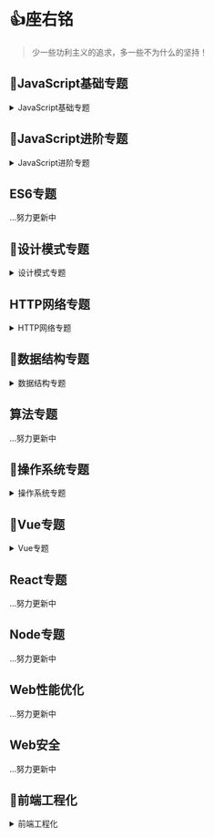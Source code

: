 # :+1:座右铭

> 少一些功利主义的追求，多一些不为什么的坚持！

## 📝JavaScript基础专题
<details>
  <summary>JavaScript基础专题</summary>

- [JavaScript基础专题之原型与原型链（一）](https://github.com/timelessover/blog/issues/1)
- [JavaScript基础专题之执行上下文和执行栈（二）](https://github.com/timelessover/blog/issues/2)
- [JavaScript基础专题之深入执行上下文（三）](https://github.com/timelessover/blog/issues/3)
- [JavaScript基础专题之闭包（四）](https://github.com/timelessover/blog/issues/4)
- [JavaScript基础专题之参数传递（五）](https://github.com/timelessover/blog/issues/5)
- [JavaScript基础专题之手动实现call、apply、bind（六）](https://github.com/timelessover/blog/issues/6)
- [JavaScript基础专题之类数组对象（七）](https://github.com/timelessover/blog/issues/7)
- [JavaScript基础专题之实现自己的new Object（八）](https://github.com/timelessover/blog/issues/8)
- [JavaScript基础专题之创建对象几种方式及优缺点（九）](https://github.com/timelessover/blog/issues/9)
- [JavaScript基础专题之继承的实现及其优缺点（十）](https://github.com/timelessover/blog/issues/10)
- [JavaScript基础专题之类型检测（十一）](https://github.com/timelessover/blog/issues/11)
- [JavaScript基础专题之类型转换（十二）](https://github.com/timelessover/blog/issues/12)
- [JavaScript基础专题之异步（十三）](https://github.com/timelessover/blog/issues/13)
- [JavaScript基础专题完结](https://github.com/timelessover/blog/issues/14)

</details>

## 📝JavaScript进阶专题

<details>
  <summary>JavaScript进阶专题</summary>

- [JavaScript进阶系列之数组去重（一）](https://github.com/timelessover/blog/issues/15)

  </details>

## ES6专题

...努力更新中


## 📝设计模式专题

<details>
  <summary>设计模式专题</summary>

- [设计模式专题之单例模式（一）](https://github.com/timelessover/blog/issues/16)
- [设计模式专题之策略模式（二）](https://github.com/timelessover/blog/issues/17)
- [设计模式专题之代理模式（三）](https://github.com/timelessover/blog/issues/18)
- [设计模式专题之发布-订阅模式（四）](https://github.com/timelessover/blog/issues/19)
- [设计模式专题之观察者模式（五）](https://github.com/timelessover/blog/issues/20)
- [设计模式专题之工厂模式（六）](https://github.com/timelessover/blog/issues/21)
- [设计模式专题之享元模式（七）](https://github.com/timelessover/blog/issues/22)
- [设计模式专题之中介者模式（八）](https://github.com/timelessover/blog/issues/23)
- [设计模式专题之模板方法模式（九）](https://github.com/timelessover/blog/issues/24)
- [设计模式专题之状态模式（十）](https://github.com/timelessover/blog/issues/25)
- [设计模式专题之命令模式（十一）](https://github.com/timelessover/blog/issues/26)
- [设计模式专题之组合模式（十二）](https://github.com/timelessover/blog/issues/27)
- [设计模式专题之装饰器模式（十三）](https://github.com/timelessover/blog/issues/28)
- [设计模式专题之责任链模式（十四）](https://github.com/timelessover/blog/issues/29)
- [设计模式专题之迭代器模式（十五）](https://github.com/timelessover/blog/issues/30)
- [设计模式专题之适配器模式（十六）](https://github.com/timelessover/blog/issues/31)

</details>

## HTTP网络专题


<details>
  <summary>HTTP网络专题</summary>

- [HTTP专题之网络概述（一）](https://github.com/timelessover/blog/issues/43)
- [HTTP专题之HTTP基础（二）](https://github.com/timelessover/blog/issues/44)
- [HTTP专题之HTTP应用（三）](https://github.com/timelessover/blog/issues/45)
- [HTTP专题之前端跨域（四）](https://github.com/timelessover/blog/issues/46)
</details>

## 📝数据结构专题

<details>
  <summary>数据结构专题</summary>

- [数据结构专题之数组与字符串（一）](https://github.com/timelessover/blog/issues/35)
- [数据结构专题之栈与队列（二）](https://github.com/timelessover/blog/issues/36)
- [数据结构专题之链表（三）](https://github.com/timelessover/blog/issues/37)
- [数据结构专题之哈希表（四）](https://github.com/timelessover/blog/issues/38)

</details>

## 算法专题

...努力更新中

## 📝操作系统专题

<details>
  <summary>操作系统专题</summary>

- [操作系统专题之操作系统基础（一）](https://github.com/timelessover/blog/issues/32)
- [操作系统专题之进程与线程（二）](https://github.com/timelessover/blog/issues/33)
- [操作系统专题之内存管理（三）](https://github.com/timelessover/blog/issues/33)
- [操作系统专题之设备管理（四）](https://github.com/timelessover/blog/issues/33)
</details>


## 📝Vue专题

<details>
  <summary>Vue专题</summary>

- [Vue专题之生命周期（一）](https://github.com/timelessover/blog/issues/34)

</details>

## React专题

...努力更新中


## Node专题

...努力更新中

## Web性能优化

...努力更新中

## Web安全

...努力更新中

## 📝前端工程化
<details>
  <summary>前端工程化</summary>

- [Git总结](https://github.com/timelessover/blog/issues/41)

</details>
